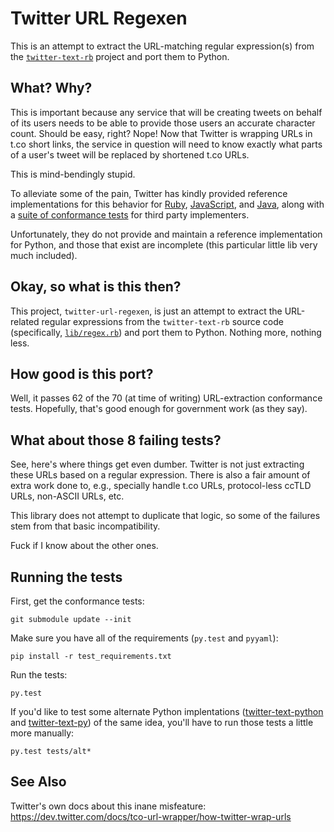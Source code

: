 # Twitter URL Regexen

This is an attempt to extract the URL-matching regular expression(s) from the
[`twitter-text-rb`][1] project and port them to Python.

## What? Why?

This is important because any service that will be creating tweets on behalf
of its users needs to be able to provide those users an accurate character
count. Should be easy, right?  Nope! Now that Twitter is wrapping URLs in t.co
short links, the service in question will need to know exactly what parts of a
user's tweet will be replaced by shortened t.co URLs.

This is mind-bendingly stupid.

To alleviate some of the pain, Twitter has kindly provided reference
implementations for this behavior for [Ruby][1], [JavaScript][2], and
[Java][3], along with a [suite of conformance tests][4] for third party
implementers.

Unfortunately, they do not provide and maintain a reference implementation for
Python, and those that exist are incomplete (this particular little lib very
much included).

## Okay, so what is this then?

This project, `twitter-url-regexen`, is just an attempt to extract the
URL-related regular expressions from the `twitter-text-rb` source code
(specifically, [`lib/regex.rb`][5]) and port them to Python.  Nothing more,
nothing less.

## How good is this port?

Well, it passes 62 of the 70 (at time of writing) URL-extraction conformance
tests. Hopefully, that's good enough for government work (as they say).

## What about those 8 failing tests?

See, here's where things get even dumber. Twitter is not just extracting these
URLs based on a regular expression. There is also a fair amount of extra work
done to, e.g., specially handle t.co URLs, protocol-less ccTLD URLs, non-ASCII
URLs, etc.

This library does not attempt to duplicate that logic, so some of the failures
stem from that basic incompatibility.

Fuck if I know about the other ones.

## Running the tests

First, get the conformance tests:

    git submodule update --init

Make sure you have all of the requirements (`py.test` and `pyyaml`):

    pip install -r test_requirements.txt

Run the tests:

    py.test

If you'd like to test some alternate Python implentations
([twitter-text-python][6] and [twitter-text-py][7]) of the same idea,
you'll have to run those tests a little more manually:

    py.test tests/alt*

## See Also

Twitter's own docs about this inane misfeature:
https://dev.twitter.com/docs/tco-url-wrapper/how-twitter-wrap-urls


[1]: https://github.com/twitter/twitter-text-rb
[2]: https://github.com/twitter/twitter-text-js
[3]: https://github.com/twitter/twitter-text-java
[4]: https://github.com/twitter/twitter-text-conformance
[5]: https://github.com/twitter/twitter-text-rb/blob/master/lib/regex.rb
[6]: https://github.com/BonsaiDen/twitter-text-python
[7]: https://github.com/dryan/twitter-text-py
